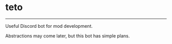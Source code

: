 # teto

---

Useful Discord bot for mod development.

Abstractions may come later, but this bot has simple plans.
